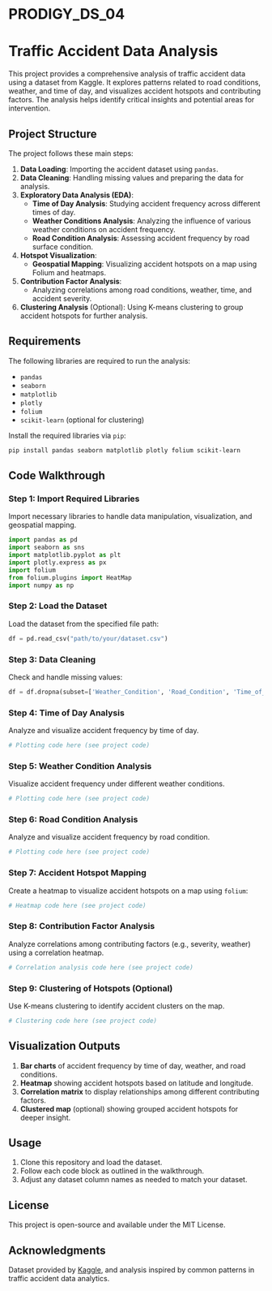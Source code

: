# PRODIGY_DS_04
# Traffic Accident Data Analysis

This project provides a comprehensive analysis of traffic accident data using a dataset from Kaggle. It explores patterns related to road conditions, weather, and time of day, and visualizes accident hotspots and contributing factors. The analysis helps identify critical insights and potential areas for intervention.

## Project Structure

The project follows these main steps:

1. **Data Loading**: Importing the accident dataset using `pandas`.
2. **Data Cleaning**: Handling missing values and preparing the data for analysis.
3. **Exploratory Data Analysis (EDA)**:
   - **Time of Day Analysis**: Studying accident frequency across different times of day.
   - **Weather Conditions Analysis**: Analyzing the influence of various weather conditions on accident frequency.
   - **Road Condition Analysis**: Assessing accident frequency by road surface condition.
4. **Hotspot Visualization**:
   - **Geospatial Mapping**: Visualizing accident hotspots on a map using Folium and heatmaps.
5. **Contribution Factor Analysis**:
   - Analyzing correlations among road conditions, weather, time, and accident severity.
6. **Clustering Analysis** (Optional): Using K-means clustering to group accident hotspots for further analysis.

## Requirements

The following libraries are required to run the analysis:

- `pandas`
- `seaborn`
- `matplotlib`
- `plotly`
- `folium`
- `scikit-learn` (optional for clustering)

Install the required libraries via `pip`:
```bash
pip install pandas seaborn matplotlib plotly folium scikit-learn
```

## Code Walkthrough

### Step 1: Import Required Libraries

Import necessary libraries to handle data manipulation, visualization, and geospatial mapping.

```python
import pandas as pd
import seaborn as sns
import matplotlib.pyplot as plt
import plotly.express as px
import folium
from folium.plugins import HeatMap
import numpy as np
```

### Step 2: Load the Dataset

Load the dataset from the specified file path:
```python
df = pd.read_csv("path/to/your/dataset.csv")
```

### Step 3: Data Cleaning

Check and handle missing values:
```python
df = df.dropna(subset=['Weather_Condition', 'Road_Condition', 'Time_of_Day', 'Latitude', 'Longitude'])
```

### Step 4: Time of Day Analysis

Analyze and visualize accident frequency by time of day.
```python
# Plotting code here (see project code)
```

### Step 5: Weather Condition Analysis

Visualize accident frequency under different weather conditions.
```python
# Plotting code here (see project code)
```

### Step 6: Road Condition Analysis

Analyze and visualize accident frequency by road condition.
```python
# Plotting code here (see project code)
```

### Step 7: Accident Hotspot Mapping

Create a heatmap to visualize accident hotspots on a map using `folium`:
```python
# Heatmap code here (see project code)
```

### Step 8: Contribution Factor Analysis

Analyze correlations among contributing factors (e.g., severity, weather) using a correlation heatmap.
```python
# Correlation analysis code here (see project code)
```

### Step 9: Clustering of Hotspots (Optional)

Use K-means clustering to identify accident clusters on the map.
```python
# Clustering code here (see project code)
```

## Visualization Outputs

1. **Bar charts** of accident frequency by time of day, weather, and road conditions.
2. **Heatmap** showing accident hotspots based on latitude and longitude.
3. **Correlation matrix** to display relationships among different contributing factors.
4. **Clustered map** (optional) showing grouped accident hotspots for deeper insight.

## Usage

1. Clone this repository and load the dataset.
2. Follow each code block as outlined in the walkthrough.
3. Adjust any dataset column names as needed to match your dataset.

## License

This project is open-source and available under the MIT License.

## Acknowledgments

Dataset provided by [Kaggle](https://www.kaggle.com/), and analysis inspired by common patterns in traffic accident data analytics.
